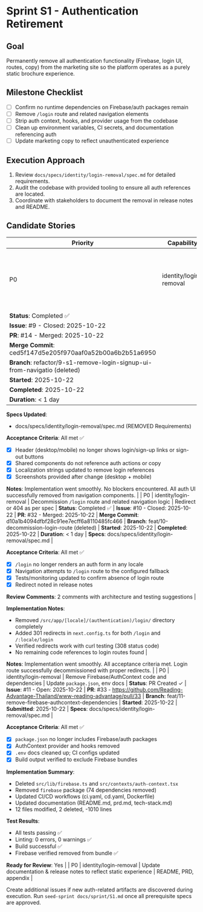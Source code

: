 # Sprint S1 - Authentication Retirement

## Goal
Permanently remove all authentication functionality (Firebase, login UI, routes, copy) from the marketing site so the platform operates as a purely static brochure experience.

## Milestone Checklist
- [ ] Confirm no runtime dependencies on Firebase/auth packages remain
- [ ] Remove `/login` route and related navigation elements
- [ ] Strip auth context, hooks, and provider usage from the codebase
- [ ] Clean up environment variables, CI secrets, and documentation referencing auth
- [ ] Update marketing copy to reflect unauthenticated experience

## Execution Approach
1. Review `docs/specs/identity/login-removal/spec.md` for detailed requirements.
2. Audit the codebase with provided tooling to ensure all auth references are located.
3. Coordinate with stakeholders to document the removal in release notes and README.

## Candidate Stories
| Priority | Capability | Summary | Notes |
|----------|------------|---------|-------|
| P0 | identity/login-removal | Remove login/signup UI from header, mobile menu, and any shared components | Ensure CTA replacements are in place |
**Status**: Completed ✅ |
**Issue**: #9 - Closed: 2025-10-22 |
**PR**: #14 - Merged: 2025-10-22 |
**Merge Commit**: ced5f147d5e205f970aaf0a52b00a6b2b51a6950 |
**Branch**: refactor/9-s1-remove-login-signup-ui-from-navigatio (deleted) |
**Started**: 2025-10-22 |
**Completed**: 2025-10-22 |
**Duration**: < 1 day |

**Specs Updated**:
- docs/specs/identity/login-removal/spec.md (REMOVED Requirements)

**Acceptance Criteria**: All met ✅
- [x] Header (desktop/mobile) no longer shows login/sign-up links or sign-out buttons
- [x] Shared components do not reference auth actions or copy
- [x] Localization strings updated to remove login references
- [x] Screenshots provided after change (desktop + mobile)

**Notes**: Implementation went smoothly. No blockers encountered.
All auth UI successfully removed from navigation components. |
| P0 | identity/login-removal | Decommission `/login` route and related navigation logic | Redirect or 404 as per spec |
**Status**: Completed ✅ |
**Issue**: #10 - Closed: 2025-10-22 |
**PR**: #32 - Merged: 2025-10-22 |
**Merge Commit**: d10a1b4094dfbf28c91ee7ecff6a8110485fc466 |
**Branch**: feat/10-decommission-login-route (deleted) |
**Started**: 2025-10-22 |
**Completed**: 2025-10-22 |
**Duration**: < 1 day |
**Specs**: docs/specs/identity/login-removal/spec.md |

**Acceptance Criteria**: All met ✅
- [x] `/login` no longer renders an auth form in any locale
- [x] Navigation attempts to `/login` route to the configured fallback
- [x] Tests/monitoring updated to confirm absence of login route
- [x] Redirect noted in release notes

**Review Comments**: 2 comments with architecture and testing suggestions |

**Implementation Notes**:
- Removed `/src/app/[locale]/(authentication)/login/` directory completely
- Added 301 redirects in `next.config.ts` for both `/login` and `/:locale/login`
- Verified redirects work with curl testing (308 status code)
- No remaining code references to login routes found |

**Notes**: Implementation went smoothly. All acceptance criteria met.
Login route successfully decommissioned with proper redirects. |
| P0 | identity/login-removal | Remove Firebase/AuthContext code and dependencies | Update `package.json`, env docs |
**Status**: PR Created ✓ |
**Issue**: #11 - Open: 2025-10-22 |
**PR**: #33 - https://github.com/Reading-Advantage-Thailand/www-reading-advantage/pull/33 |
**Branch**: feat/11-remove-firebase-authcontext-dependencies |
**Started**: 2025-10-22 |
**Submitted**: 2025-10-22 |
**Specs**: docs/specs/identity/login-removal/spec.md |

**Acceptance Criteria**: All met ✅
- [x] `package.json` no longer includes Firebase/auth packages
- [x] AuthContext provider and hooks removed
- [x] `.env` docs cleaned up; CI configs updated
- [x] Build output verified to exclude Firebase bundles

**Implementation Summary**:
- Deleted `src/lib/firebase.ts` and `src/contexts/auth-context.tsx`
- Removed `firebase` package (74 dependencies removed)
- Updated CI/CD workflows (ci.yaml, cd.yaml, Dockerfile)
- Updated documentation (README.md, prd.md, tech-stack.md)
- 12 files modified, 2 deleted, -1010 lines

**Test Results**:
- All tests passing ✅
- Linting: 0 errors, 0 warnings ✅
- Build successful ✅
- Firebase verified removed from bundle ✅

**Ready for Review**: Yes |
| P0 | identity/login-removal | Update documentation & release notes to reflect static experience | README, PRD, appendix |

Create additional issues if new auth-related artifacts are discovered during execution. Run `seed-sprint docs/sprint/S1.md` once all prerequisite specs are approved.
